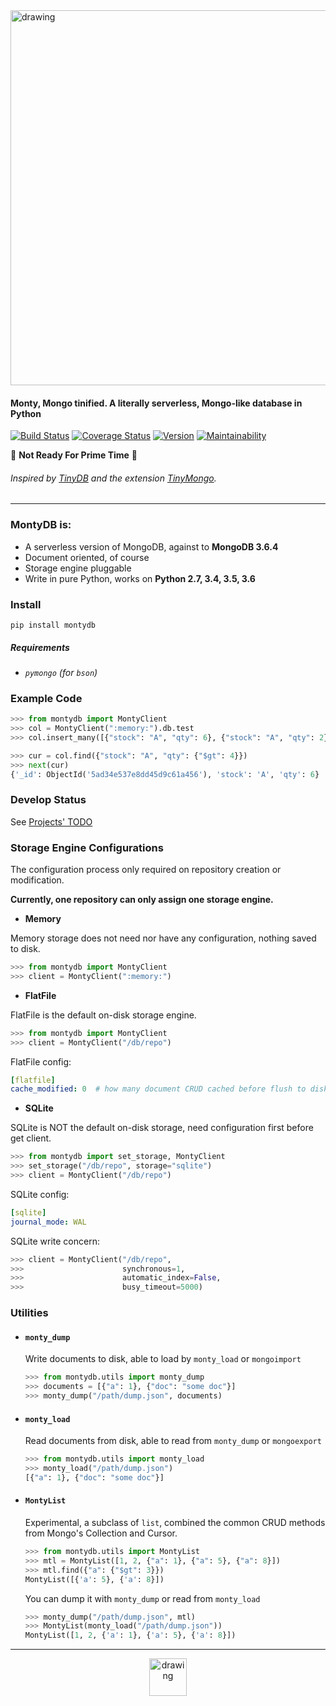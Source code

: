 
<img src="https://raw.githubusercontent.com/davidlatwe/MontyDB/master/artwork/logo.png" alt="drawing" width="600"/>

#### Monty, Mongo tinified. A literally serverless, Mongo-like database in Python

[![Build Status](https://travis-ci.org/davidlatwe/MontyDB.svg?branch=master)](https://travis-ci.org/davidlatwe/MontyDB)
<a href='https://coveralls.io/github/davidlatwe/MontyDB?branch=master'><img src='https://coveralls.io/repos/github/davidlatwe/MontyDB/badge.svg?branch=master&kill_cache=1' alt='Coverage Status' /></a>
[![Version](http://img.shields.io/pypi/v/MontyDB.svg?style=flat)](https://pypi.python.org/pypi/MontyDB)
[![Maintainability](https://api.codeclimate.com/v1/badges/1adb14266d05ef3c9b17/maintainability)](https://codeclimate.com/github/davidlatwe/MontyDB/maintainability)

:construction: **Not Ready For Prime Time** :construction:

###### Inspired by [TinyDB](https://github.com/msiemens/tinydb) and the extension [TinyMongo](https://github.com/schapman1974/tinymongo).

---

### MontyDB is:
* A serverless version of MongoDB, against to **MongoDB 3.6.4**
* Document oriented, of course
* Storage engine pluggable
* Write in pure Python, works on **Python 2.7, 3.4, 3.5, 3.6**

### Install
`pip install montydb`

  ##### Requirements
  - *`pymongo` (for `bson`)*

### Example Code
```python
>>> from montydb import MontyClient
>>> col = MontyClient(":memory:").db.test
>>> col.insert_many([{"stock": "A", "qty": 6}, {"stock": "A", "qty": 2}])

>>> cur = col.find({"stock": "A", "qty": {"$gt": 4}})
>>> next(cur)
{'_id': ObjectId('5ad34e537e8dd45d9c61a456'), 'stock': 'A', 'qty': 6}
```

### Develop Status
See [Projects' TODO](https://github.com/davidlatwe/MontyDB/projects/1)

### Storage Engine Configurations

The configuration process only required on repository creation or modification.

**Currently, one repository can only assign one storage engine.**

  - **Memory**
  
  Memory storage does not need nor have any configuration, nothing saved to disk.
  
  ```python
  >>> from montydb import MontyClient
  >>> client = MontyClient(":memory:")
  ```

  - **FlatFile**
  
  FlatFile is the default on-disk storage engine.
  
  ```python
  >>> from montydb import MontyClient
  >>> client = MontyClient("/db/repo")
  ```

  FlatFile config:

  ```yaml
  [flatfile]
  cache_modified: 0  # how many document CRUD cached before flush to disk.
  ```

  - **SQLite**
  
  SQLite is NOT the default on-disk storage, need configuration first before get client.
  
  ```python
  >>> from montydb import set_storage, MontyClient
  >>> set_storage("/db/repo", storage="sqlite")
  >>> client = MontyClient("/db/repo")
  ```

  SQLite config:

  ```yaml
  [sqlite]
  journal_mode: WAL
  ```

  SQLite write concern:

  ```python
  >>> client = MontyClient("/db/repo",
  >>>                      synchronous=1,
  >>>                      automatic_index=False,
  >>>                      busy_timeout=5000)
  ```

### Utilities

* #### `monty_dump`

  Write documents to disk, able to load by `monty_load` or `mongoimport`
  ```python
  >>> from montydb.utils import monty_dump
  >>> documents = [{"a": 1}, {"doc": "some doc"}]
  >>> monty_dump("/path/dump.json", documents)
  ```

* ####  `monty_load`

  Read documents from disk, able to read from `monty_dump` or `mongoexport`
  ```python
  >>> from montydb.utils import monty_load
  >>> monty_load("/path/dump.json")
  [{"a": 1}, {"doc": "some doc"}]
  ```

* ####  `MontyList`

  Experimental, a subclass of `list`, combined the common CRUD methods from Mongo's Collection and Cursor.

  ```python
  >>> from montydb.utils import MontyList
  >>> mtl = MontyList([1, 2, {"a": 1}, {"a": 5}, {"a": 8}])
  >>> mtl.find({"a": {"$gt": 3}})
  MontyList([{'a': 5}, {'a': 8}])
  ```
  You can dump it with `monty_dump` or read from `monty_load`
  ```python
  >>> monty_dump("/path/dump.json", mtl)
  >>> MontyList(monty_load("/path/dump.json"))
  MontyList([1, 2, {'a': 1}, {'a': 5}, {'a': 8}])
  ```

---

<p align="center">
  <img src="https://raw.githubusercontent.com/davidlatwe/MontyDB/master/artwork/icon.png" alt="drawing" width="60"/>
</p>
